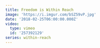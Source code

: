 ```yaml
---
title: Freedom is Within Reach
image: 'https://i.imgur.com/bSZ59vP.jpg'
date: '2018-02-25T06:00:00.000Z'
video:
  type: vimeo
  id: '257392129'
series: within-reach
---
```



